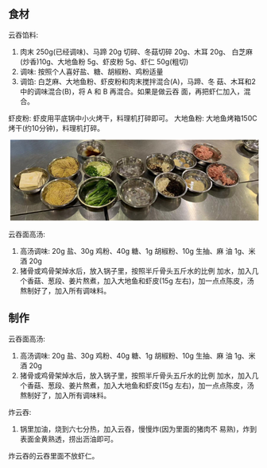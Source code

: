 ## 食材
云吞馅料:
1. 肉末 250g(已经调味)、马蹄 20g 切碎、冬菇切碎 20g、木耳 20g、
白芝麻(炒香)10g、大地鱼粉 5g、虾皮粉 5g、虾仁 50g(粗切)
2. 调味: 按照个人喜好盐、糖、胡椒粉、鸡粉适量
3. 调馅: 白芝麻、大地鱼粉、虾皮粉和肉末搅拌混合(A)，马蹄、冬
菇、木耳和2中的调味混合(B)，将 A 和 B 再混合。如果是做云吞
面，再把虾仁加入，混合。

虾皮粉: 虾皮用平底锅中小火烤干，料理机打碎即可。
大地鱼粉: 大地鱼烤箱150C烤干(约10分钟)，料理机打碎。

![食材](img/image.png)

云吞面高汤:
1. 高汤调味: 20g 盐、30g 鸡粉、40g 糖、1g 胡椒粉、10g 生抽、麻
油 1g、米酒 20g
2. 猪骨或鸡骨架焯水后，放入锅子里，按照半斤骨头五斤水的比例
加水，加入几个香菇、葱段、姜片熬煮，加入大地鱼和虾皮(15g
左右)，加一点点陈皮，汤熬制好了，加入所有调味料。

## 制作
云吞面高汤:
1. 高汤调味: 20g 盐、30g 鸡粉、40g 糖、1g 胡椒粉、10g 生抽、麻
油 1g、米酒 20g
2. 猪骨或鸡骨架焯水后，放入锅子里，按照半斤骨头五斤水的比例
加水，加入几个香菇、葱段、姜片熬煮，加入大地鱼和虾皮(15g
左右)，加一点点陈皮，汤熬制好了，加入所有调味料。


炸云吞:
1. 锅里加油，烧到六七分热，加入云吞，慢慢炸(因为里面的猪肉不
易熟)，炸到表面金黄熟透，捞出沥油即可。

炸云吞的云吞里面不放虾仁。